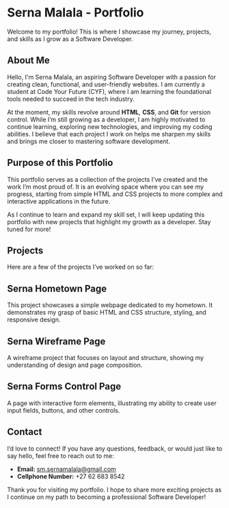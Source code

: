 # Serna Malala - Portfolio

Welcome to my portfolio! This is where I showcase my journey, projects, and skills as I grow as a Software Developer.

## About Me

Hello, I'm Serna Malala, an aspiring Software Developer with a passion for creating clean, functional, and user-friendly websites. I am currently a student at Code Your Future (CYF), where I am learning the foundational tools needed to succeed in the tech industry. 

At the moment, my skills revolve around **HTML**, **CSS**, and **Git** for version control. While I’m still growing as a developer, I am highly motivated to continue learning, exploring new technologies, and improving my coding abilities. I believe that each project I work on helps me sharpen my skills and brings me closer to mastering software development.

## Purpose of this Portfolio

This portfolio serves as a collection of the projects I’ve created and the work I’m most proud of. It is an evolving space where you can see my progress, starting from simple HTML and CSS projects to more complex and interactive applications in the future.

As I continue to learn and expand my skill set, I will keep updating this portfolio with new projects that highlight my growth as a developer. Stay tuned for more!

## Projects

Here are a few of the projects I’ve worked on so far:

## Serna Hometown Page
This project showcases a simple webpage dedicated to my hometown. It demonstrates my grasp of basic HTML and CSS structure, styling, and responsive design.

## Serna Wireframe Page
A wireframe project that focuses on layout and structure, showing my understanding of design and page composition.

## Serna Forms Control Page
A page with interactive form elements, illustrating my ability to create user input fields, buttons, and other controls.

## Contact

I’d love to connect! If you have any questions, feedback, or would just like to say hello, feel free to reach out to me:

- **Email:** [sm.sernamalala@gmail.com](mailto:sm.sernamalala@gmail.com)
- **Cellphone Number:** +27 62 683 8542

Thank you for visiting my portfolio. I hope to share more exciting projects as I continue on my path to becoming a professional Software Developer!
